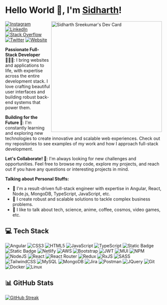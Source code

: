 # Hello World 👋, I'm [Sidharth](https://sidharthsreekumar.dev)!

<a href="https://app.daily.dev/sidharthsreekumar"><img align="right" src="https://api.daily.dev/devcards/v2/iktMhMAfqeAjuzuRo4iB6.png?type=default&r=ndv" width="356" alt="Sidharth Sreekumar's Dev Card"/></a>

[![Instagram](https://img.shields.io/badge/Instagram-%23E4405F.svg?logo=Instagram&logoColor=white)](https://www.instagram.com/sidharth_sreekumar_/) [![LinkedIn](https://img.shields.io/badge/LinkedIn-%230077B5.svg?logo=linkedin&logoColor=white)](https://www.linkedin.com/in/sidharth-sreekumar/) [![Stack Overflow](https://img.shields.io/badge/-Stackoverflow-FE7A16?logo=stack-overflow&logoColor=white)](https://stackoverflow.com/users/4699561/sidharth-sreekumar) [![Twitter](https://img.shields.io/badge/Twitter-%231DA1F2.svg?logo=Twitter&logoColor=white)](https://twitter.com/Sidharth_Kaizen) [![Website](https://img.shields.io/badge/-Website-Website?&logo=internet%20explorer&color=%230076D6)](https://www.sidharthsreekumar.dev)


**Passionate Full-Stack Developer 👨🏼‍💻**: I bring websites and applications to life, with expertise across the entire development stack. I love crafting beautiful user interfaces and building robust back-end systems that power them.

**Building for the Future 🚀**:  I'm constantly learning and exploring new technologies to create innovative and scalable web experiences.  Check out my repositories to see examples of my work and how I approach full-stack development.

**Let's Collaborate! 🤝**: I'm always looking for new challenges and opportunities.  Feel free to browse my code, explore my projects, and reach out if you have any questions or interesting projects in mind.


**Talking about Personal Stuffs:**

- 🔭 I'm a result-driven full-stack engineer with expertise in Angular, React, Node.js, MongoDB, TypeScript, JavaScript, etc.
- 🌱 I create robust and scalable solutions to tackle complex business problems.
- 💬 I like to talk about tech, science, anime, coffee, cosmos, video games, etc.

## 💻 Tech Stack
![Angular](https://img.shields.io/badge/-Angular-ANGULAR?style=for-the-badge&logo=Angular&color=red) ![CSS3](https://img.shields.io/badge/css3-%231572B6.svg?style=for-the-badge&logo=css3&logoColor=white) ![HTML5](https://img.shields.io/badge/html5-%23E34F26.svg?style=for-the-badge&logo=html5&logoColor=white) ![JavaScript](https://img.shields.io/badge/javascript-%23323330.svg?style=for-the-badge&logo=javascript&logoColor=%23F7DF1E) ![TypeScript](https://img.shields.io/badge/typescript-%23007ACC.svg?style=for-the-badge&logo=typescript&logoColor=white) ![Static Badge](https://img.shields.io/badge/-PHP-PHP?style=for-the-badge&logo=PHP&logoColor=white&color=%23AEB2D5) ![Static Badge](https://img.shields.io/badge/-Drupal-Drupal?style=for-the-badge&logo=drupal&color=blue) ![Netlify](https://img.shields.io/badge/netlify-%23000000.svg?style=for-the-badge&logo=netlify&logoColor=#00C7B7) ![AWS](https://img.shields.io/badge/AWS-%23FF9900.svg?style=for-the-badge&logo=amazon-aws&logoColor=white) ![Bootstrap](https://img.shields.io/badge/bootstrap-%23563D7C.svg?style=for-the-badge&logo=bootstrap&logoColor=white)  ![JWT](https://img.shields.io/badge/JWT-black?style=for-the-badge&logo=JSON%20web%20tokens) ![MUI](https://img.shields.io/badge/MUI-%230081CB.svg?style=for-the-badge&logo=material-ui&logoColor=white) ![NPM](https://img.shields.io/badge/NPM-%23000000.svg?style=for-the-badge&logo=npm&logoColor=white) ![NodeJS](https://img.shields.io/badge/node.js-6DA55F?style=for-the-badge&logo=node.js&logoColor=white) ![React](https://img.shields.io/badge/react-%2320232a.svg?style=for-the-badge&logo=react&logoColor=%2361DAFB) ![React Router](https://img.shields.io/badge/React_Router-CA4245?style=for-the-badge&logo=react-router&logoColor=white) ![Redux](https://img.shields.io/badge/redux-%23593d88.svg?style=for-the-badge&logo=redux&logoColor=white) ![RxJS](https://img.shields.io/badge/rxjs-%23B7178C.svg?style=for-the-badge&logo=reactivex&logoColor=white) ![SASS](https://img.shields.io/badge/SASS-hotpink.svg?style=for-the-badge&logo=SASS&logoColor=white) ![TailwindCSS](https://img.shields.io/badge/tailwindcss-%2338B2AC.svg?style=for-the-badge&logo=tailwind-css&logoColor=white) ![MySQL](https://img.shields.io/badge/mysql-%2300f.svg?style=for-the-badge&logo=mysql&logoColor=white) ![MongoDB](https://img.shields.io/badge/MongoDB-%234ea94b.svg?style=for-the-badge&logo=mongodb&logoColor=white) ![Jira](https://img.shields.io/badge/jira-%230A0FFF.svg?style=for-the-badge&logo=jira&logoColor=white) ![Postman](https://img.shields.io/badge/Postman-FF6C37?style=for-the-badge&logo=postman&logoColor=white) ![JQuery](https://img.shields.io/badge/-JQuery-JQuery?style=for-the-badge&logo=jquery&logoColor=white&color=%230769AD) ![Git](https://img.shields.io/badge/-Git-Git?style=for-the-badge&logo=git&logoColor=white&color=orange) ![Docker](https://img.shields.io/badge/-Docker-Docker?style=for-the-badge&logo=docker&logoColor=white&color=blue) ![Linux](https://img.shields.io/badge/-Linux-Linux?style=for-the-badge&logo=linux&color=black)

## 📊 GitHub Stats
[![GitHub Streak](https://github-readme-streak-stats.herokuapp.com?user=sidharthsreekumar&theme=vue-dark&date_format=M%20j%5B%2C%20Y%5D&mode=weekly&card_width=500&background=0D111700)](https://git.io/streak-stats)
